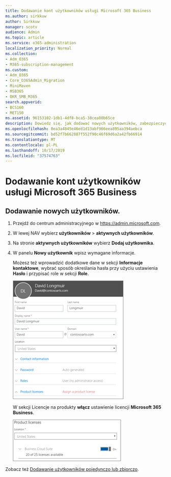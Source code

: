```yaml
---
title: Dodawanie kont użytkowników usługi Microsoft 365 Business
ms.author: sirkkuw
author: Sirkkuw
manager: scotv
audience: Admin
ms.topic: article
ms.service: o365-administration
localization_priority: Normal
ms.collection:
- Adm_O365
- M365-subscription-management
ms.custom:
- Adm_O365
- Core_O365Admin_Migration
- MiniMaven
- MSB365
- OKR_SMB_M365
search.appverid:
- BCS160
- MET150
ms.assetid: 96153102-1db1-4df8-bca5-38cea80b65ce
description: Dowiedz się, jak dodawać nowych użytkowników, zabezpieczyć swoje urządzenia i przypisywać role w Microsoft 365 Business.
ms.openlocfilehash: 0ea3a4845e46ed1d13abf966eea895aa394aebca
ms.sourcegitcommit: bd52f7b662887f552f90c46f69d6a2a42fb66914
ms.translationtype: MT
ms.contentlocale: pl-PL
ms.lasthandoff: 10/17/2019
ms.locfileid: "37574763"
---
```

# <a name="add-additional-users-to-microsoft-365-business"></a>Dodawanie kont użytkowników usługi Microsoft 365 Business

## <a name="add-new-users"></a>Dodawanie nowych użytkowników.

1. Przejdź do centrum administracyjnego w <a href="https://go.microsoft.com/fwlink/p/?linkid=837890" target="_blank">https://admin.microsoft.com</a>. 
2. W lewej NAV wybierz **użytkowników** \> **aktywnych użytkowników**.
1. Na stronie **aktywnych użytkowników** wybierz **Dodaj użytkownika**.
 4. W panelu **Nowy użytkownik** wpisz wymagane informacje. 
  
    Możesz też wprowadzić dodatkowe dane w sekcji **Informacje kontaktowe**, wybrać sposób określania hasła przy użyciu ustawienia **Hasło** i przypisać role w sekcji **Role**.
      
    ![Enter user information in the New user card](media/f04d39ca-48be-4868-8330-8552a4754c8b.png)
      
    W sekcji Licencje na produkty **włącz** ustawienie licencji **Microsoft 365 Business**.
      
    ![Set the license setting to On position](media/7404f7f7-93bc-44a3-9ffb-4208b5b17402.png)
  
Zobacz też [Dodawanie użytkowników pojedynczo lub zbiorczo](https://docs.microsoft.com/office365/admin/add-users/add-users).
  
